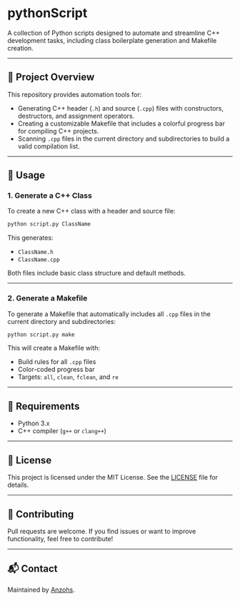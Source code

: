 # pythonScript

A collection of Python scripts designed to automate and streamline C++ development tasks, including class boilerplate generation and Makefile creation.

---

## 📁 Project Overview

This repository provides automation tools for:

- Generating C++ header (`.h`) and source (`.cpp`) files with constructors, destructors, and assignment operators.
- Creating a customizable Makefile that includes a colorful progress bar for compiling C++ projects.
- Scanning `.cpp` files in the current directory and subdirectories to build a valid compilation list.

---

## 🚀 Usage

### 1. Generate a C++ Class

To create a new C++ class with a header and source file:

```bash
python script.py ClassName
```

This generates:

- `ClassName.h`
- `ClassName.cpp`

Both files include basic class structure and default methods.

---

### 2. Generate a Makefile

To generate a Makefile that automatically includes all `.cpp` files in the current directory and subdirectories:

```bash
python script.py make
```

This will create a Makefile with:

- Build rules for all `.cpp` files
- Color-coded progress bar
- Targets: `all`, `clean`, `fclean`, and `re`

---

## 🧰 Requirements

- Python 3.x
- C++ compiler (`g++` or `clang++`)

---

## 📄 License

This project is licensed under the MIT License. See the [LICENSE](LICENSE) file for details.

---

## 🤝 Contributing

Pull requests are welcome. If you find issues or want to improve functionality, feel free to contribute!

---

## 📬 Contact
Maintained by [Anzohs](https://github.com/Anzohs).
